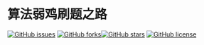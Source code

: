 

# 算法弱鸡刷题之路

[![GitHub issues]()](https://github.com/Secant7/Algorithm-Exercise/issues) [![GitHub forks]()](https://github.com/Secant7/Algorithm-Exercise/forks)[![GitHub stars](https://img.shields.io/github/stars/Secant7/Algorithm-Exercise?style=plastic)](https://github.com/Secant7/Algorithm-Exercise/stargazers) [![GitHub license]()]()
